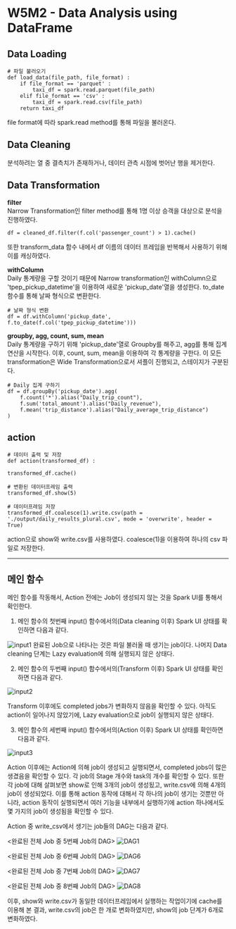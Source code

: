 # W5M2 - Data Analysis using DataFrame

## Data Loading
    
    # 파일 불러오기
    def load_data(file_path, file_format) :
        if file_format == 'parquet' :
            taxi_df = spark.read.parquet(file_path)
        elif file_format == 'csv' :
            taxi_df = spark.read.csv(file_path)
        return taxi_df

file format에 따라 spark.read method를 통해 파일을 불러온다.

## Data Cleaning

분석하려는 열 중 결측치가 존재하거나, 데이터 관측 시점에 벗어난 행을 제거한다.

## Data Transformation

**filter**</br>
Narrow Transformation인 filter method를 통해 1명 이상 승객을 대상으로 분석을 진행하였다.

    df = cleaned_df.filter(f.col('passenger_count') > 1).cache()

또한 transform_data 함수 내에서 df 이름의 데이터 프레임을 반복해서 사용하기 위해 이를 캐싱하였다.

**withColumn**</br>
Daily 통계량을 구할 것이기 때문에 Narrow transformation인 withColumn으로 'tpep_pickup_datetime'을 이용하여 새로운 'pickup_date'열을 생성한다. to_date 함수를 통해 날짜 형식으로 변환한다.

    # 날짜 형식 변환
    df = df.withColumn('pickup_date', f.to_date(f.col('tpep_pickup_datetime')))

**groupby, agg, count, sum, mean**</br>
Daily 통계량을 구하기 위해 'pickup_date'열로 Groupby를 해주고, agg를 통해 집계 연산을 시작한다. 이후, count, sum, mean을 이용하여 각 통계량을 구한다. 이 모든 transformation은 Wide Transformation으로서 셔플이 진행되고, 스테이지가 구분된다.

    # Daily 집계 구하기
    df = df.groupBy('pickup_date').agg(
        f.count('*').alias("Daily_trip_count"),
        f.sum('total_amount').alias("Daily_revenue"),
        f.mean('trip_distance').alias("Daily_average_trip_distance")
    )

## action

    # 데이터 출력 및 저장
    def action(transformed_df) :

    transformed_df.cache()

    # 변환된 데이터프레임 출력
    transformed_df.show(5)

    # 데이터프레임 저장
    transformed_df.coalesce(1).write.csv(path = './output/daily_results_plural.csv', mode = 'overwrite', header = True)

action으로 show와 write.csv를 사용하였다. coalesce(1)을 이용하여 하나의 csv 파일로 저장한다.

---
## 메인 함수
메인 함수를 작동해서, Action 전에는 Job이 생성되지 않는 것을 Spark UI를 통해서 확인한다.

1. 메인 함수의 첫번째 input() 함수에서의(Data cleaning 이후) Spark UI 상태를 확인하면 다음과 같다.

![input1](./markdown_pictures/input1.png)
완료된 Job으로 나타나는 것은 파일 불러올 때 생기는 job이다. 나머지 Data cleaning 단계는 Lazy evaluation에 의해 실행되지 않은 상태다.

2. 메인 함수의 두번째 input() 함수에서의(Transform 이후) Spark UI 상태를 확인하면 다음과 같다.

![input2](./markdown_pictures/input2.png)

Transform 이후에도 completed jobs가 변화하지 않음을 확인할 수 있다. 아직도 action이 일어나지 않았기에, Lazy evaluation으로 job이 실행되지 않은 상태다.

3. 메인 함수의 세번째 input() 함수에서의(Action 이후) Spark UI 상태를 확인하면 다음과 같다.

![input3](./markdown_pictures/input3.png)

Action 이후에는 Action에 의해 job이 생성되고 실행되면서, completed jobs이 많은 생겼음을 확인할 수 있다. 각 job의 Stage 개수와 task의 개수를 확인할 수 있다. 또한 각 job에 대해 살펴보면 show로 인해 3개의 job이 생성됬고, write.csv에 의해 4개의 job이 생성되었다. 이를 통해 action 동작에 대해서 각 하나의 job이 생기는 것뿐만 아니라, action 동작이 실행되면서 여러 기능을 내부에서 실행하기에 action 하나에서도 몇 가지의 job이 생성됨을 확인할 수 있다.

Action 중 write_csv에서 생기는 job들의 DAG는 다음과 같다.

<완료된 전체 Job 중 5번째 Job의 DAG>
![DAG1](./markdown_pictures/DAG1.png)

<완료된 전체 Job 중 6번째 Job의 DAG>
![DAG6](./markdown_pictures/DAG2.png)

<완료된 전체 Job 중 7번째 Job의 DAG>
![DAG7](./markdown_pictures/DAG3.png)

<완료된 전체 Job 중 8번째 Job의 DAG>
![DAG8](./markdown_pictures/DAG4.png)

이후, show와 write.csv가 동일한 데이터프레임에서 실행하는 작업이기에 cache를 이용해 본 결과, write.csv의 job은 한 개로 변화하였지만, show의 job 단계가 6개로 변화하였다.